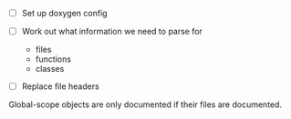-[ ] Set up doxygen config
-[ ] Work out what information we need to parse for
  - files
  - functions
  - classes

-[ ] Replace file headers

Global-scope objects are only documented if their files are documented.
